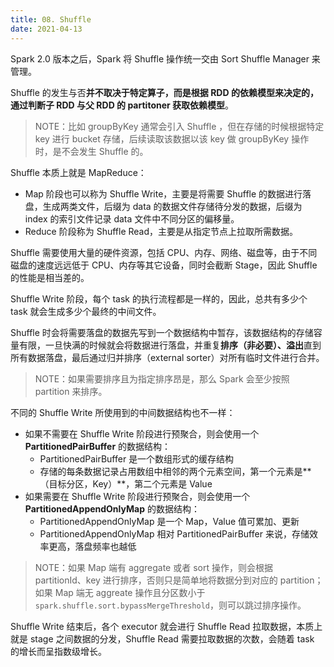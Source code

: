 ```yaml
---
title: 08. Shuffle
date: 2021-04-13
---
```


Spark 2.0 版本之后，Spark 将 Shuffle 操作统一交由 Sort Shuffle Manager 来管理。

Shuffle 的发生与否**并不取决于特定算子，而是根据 RDD 的依赖模型来决定的，通过判断子 RDD 与父 RDD 的 partitoner 获取依赖模型**。

> NOTE：比如 groupByKey 通常会引入 Shuffle ，但在存储的时候根据特定 key 进行 bucket 存储，后续读取该数据以该 key 做 groupByKey 操作时，是不会发生 Shuffle 的。

Shuffle 本质上就是 MapReduce：

- Map 阶段也可以称为 Shuffle Write，主要是将需要 Shuffle 的数据进行落盘，生成两类文件，后缀为 data 的数据文件存储待分发的数据，后缀为 index 的索引文件记录 data 文件中不同分区的偏移量。
- Reduce 阶段称为 Shuffle Read，主要是从指定节点上拉取所需数据。

Shuffle 需要使用大量的硬件资源，包括 CPU、内存、网络、磁盘等，由于不同磁盘的速度远远低于 CPU、内存等其它设备，同时会截断 Stage，因此 Shuffle 的性能是相当差的。

Shuffle Write 阶段，每个 task 的执行流程都是一样的，因此，总共有多少个 task 就会生成多少个最终的中间文件。

Shuffle 时会将需要落盘的数据先写到一个数据结构中暂存，该数据结构的存储容量有限，一旦快满的时候就会将数据进行落盘，并重复**排序（非必要）、溢出**直到所有数据落盘，最后通过归并排序（external sorter）对所有临时文件进行合并。

> NOTE：如果需要排序且为指定排序昂是，那么 Spark 会至少按照 partition 来排序。

不同的 Shuffle Write 所使用到的中间数据结构也不一样：

- 如果不需要在 Shuffle Write 阶段进行预聚合，则会使用一个 **PartitionedPairBuffer** 的数据结构：
  - PartitionedPairBuffer 是一个数组形式的缓存结构
  - 存储的每条数据记录占用数组中相邻的两个元素空间，第一个元素是**（目标分区，Key）**，第二个元素是 Value
- 如果需要在 Shuffle Write 阶段进行预聚合，则会使用一个 **PartitionedAppendOnlyMap** 的数据结构：
  - PartitionedAppendOnlyMap 是一个 Map，Value 值可累加、更新
  - PartitionedAppendOnlyMap 相对 PartitionedPairBuffer 来说，存储效率更高，落盘频率也越低

> NOTE：如果 Map 端有 aggregate 或者 sort 操作，则会根据 partitionId、key 进行排序，否则只是简单地将数据分到对应的 partition；如果 Map 端无 aggreate 操作且分区数小于 `spark.shuffle.sort.bypassMergeThreshold`，则可以跳过排序操作。

Shuffle Write 结束后，各个 executor 就会进行 Shuffle Read 拉取数据，本质上就是 stage 之间数据的分发，Shuffle Read 需要拉取数据的次数，会随着 task 的增长而呈指数级增长。